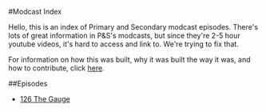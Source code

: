 
#Modcast Index

Hello, this is an index of Primary and Secondary modcast episodes.
There's lots of great information in P&S's modcasts, but since they're
2-5 hour youtube videos, it's hard to access and link to. We're trying
to fix that.

For information on how this was built, why it was built the way it was,
and how to contribute, click [here](info.md).

##Episodes

  * [126 The Gauge](126.md)
